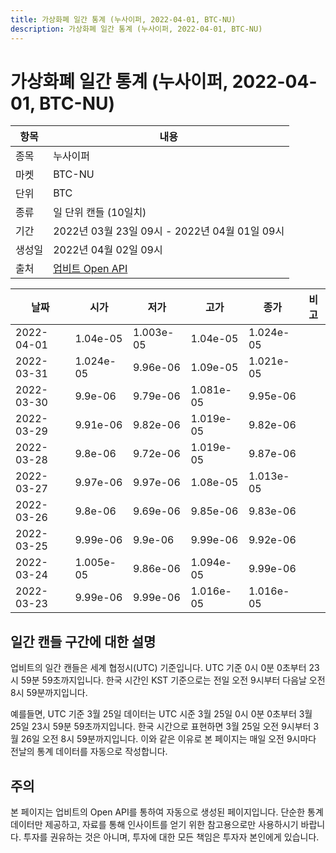 ```yaml
---
title: 가상화폐 일간 통계 (누사이퍼, 2022-04-01, BTC-NU)
description: 가상화폐 일간 통계 (누사이퍼, 2022-04-01, BTC-NU)
---
```



가상화폐 일간 통계 (누사이퍼, 2022-04-01, BTC-NU)
===

|항목|내용|
|--|--|
|종목|누사이퍼|
|마켓|BTC-NU|
|단위|BTC|
|종류|일 단위 캔들 (10일치)|
|기간|2022년 03월 23일 09시 - 2022년 04월 01일 09시|
|생성일|2022년 04월 02일 09시|
|출처|[업비트 Open API](https://docs.upbit.com)|


|날짜|시가|저가|고가|종가|비고|
|--|--|--|--|--|--|
|2022-04-01|1.04e-05|1.003e-05|1.04e-05|1.024e-05|    |
|2022-03-31|1.024e-05|9.96e-06|1.09e-05|1.021e-05|    |
|2022-03-30|9.9e-06|9.79e-06|1.081e-05|9.95e-06|    |
|2022-03-29|9.91e-06|9.82e-06|1.019e-05|9.82e-06|    |
|2022-03-28|9.8e-06|9.72e-06|1.019e-05|9.87e-06|    |
|2022-03-27|9.97e-06|9.97e-06|1.08e-05|1.013e-05|    |
|2022-03-26|9.8e-06|9.69e-06|9.85e-06|9.83e-06|    |
|2022-03-25|9.99e-06|9.9e-06|9.99e-06|9.92e-06|    |
|2022-03-24|1.005e-05|9.86e-06|1.094e-05|9.99e-06|    |
|2022-03-23|9.99e-06|9.99e-06|1.016e-05|1.016e-05|    |


일간 캔들 구간에 대한 설명
---


업비트의 일간 캔들은 세계 협정시(UTC) 기준입니다. 
UTC 기준 0시 0분 0초부터 23시 59분 59초까지입니다. 
한국 시간인 KST 기준으로는 전일 오전 9시부터 다음날 오전 8시 59분까지입니다. 


예를들면, UTC 기준 3월 25일 데이터는 UTC 시준 3월 25일 0시 0분 0초부터 3월 25일 23시 59분 59초까지입니다. 
한국 시간으로 표현하면 3월 25일 오전 9시부터 3월 26일 오전 8시 59분까지입니다. 
이와 같은 이유로 본 페이지는 매일 오전 9시마다 전날의 통계 데이터를 자동으로 작성합니다. 


주의
---


본 페이지는 업비트의 Open API를 통하여 자동으로 생성된 페이지입니다. 
단순한 통계 데이터만 제공하고, 자료를 통해 인사이트를 얻기 위한 참고용으로만 사용하시기 바랍니다. 
투자를 권유하는 것은 아니며, 투자에 대한 모든 책임은 투자자 본인에게 있습니다. 
